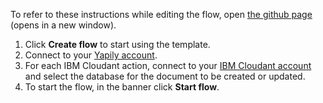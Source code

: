 To refer to these instructions while editing the flow, open [the github page](https://github.com/ot4i/app-connect-templates/blob/main/resources/markdown/Open%20Banking%20-%20Account%20information%20data%20load_instructions.md) (opens in a new window).

1. Click **Create flow** to start using the template.
1. Connect to your [Yapily account](https://ibm.biz/aasyapily).
1. For each IBM Cloudant action, connect to your [IBM Cloudant account](https://ibm.biz/aasibmcloudant) and select the database for the document to be created or updated.
1. To start the flow, in the banner click **Start flow**.
